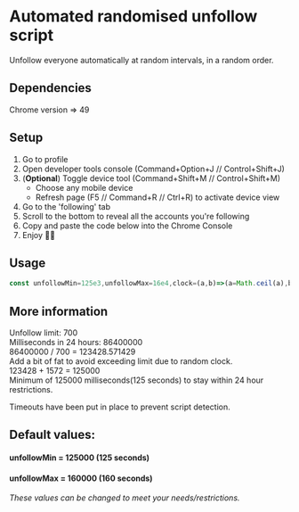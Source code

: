 # Automated randomised unfollow script

Unfollow everyone automatically at random intervals, in a random order.

## Dependencies

Chrome version => 49

## Setup

1. Go to profile
2. Open developer tools console (Command+Option+J // Control+Shift+J)
3. (**Optional**) Toggle device tool (Command+Shift+M // Control+Shift+M) 
   - Choose any mobile device
   - Refresh page (F5 // Command+R // Ctrl+R) to activate device view
4. Go to the 'following' tab
5. Scroll to the bottom to reveal all the accounts you're following
6. Copy and paste the code below into the Chrome Console
7. Enjoy 🥳🎉

## Usage

```javascript
const unfollowMin=125e3,unfollowMax=16e4,clock=(a,b)=>(a=Math.ceil(a),b=Math.floor(b),Math.floor(Math.random()*(b-a)+a)),shuffle=a=>{for(var b=0;b<a.length-1;b++){var c=b+Math.floor(Math.random()*(a.length-b)),d=a[c];a[c]=a[b],a[b]=d}return a};let obj=document.querySelectorAll("li.wo9IH"),array=Object.keys(obj).map(a=>[+a,obj[a]]),shuffled=shuffle(array);shuffled.forEach((a,b)=>{setTimeout(()=>{a[1].getElementsByTagName("button")[0].click(),setTimeout(()=>{document.querySelector(".-Cab_").click(),console.log("Unfollowed: "+a[1].querySelector(".wFPL8").textContent)},clock(2e3,7e3))},b*clock(unfollowMin,unfollowMax))});
```

## More information

Unfollow limit: 700\
Milliseconds in 24 hours: 86400000\
86400000 / 700 = 123428.571429\
Add a bit of fat to avoid exceeding limit due to random clock.\
123428 + 1572 = 125000\
Minimum of 125000 milliseconds(125 seconds) to stay within 24 hour restrictions.

Timeouts have been put in place to prevent script detection.

## Default values:

#### unfollowMin = 125000 (125 seconds)
#### unfollowMax = 160000 (160 seconds)

*These values can be changed to meet your needs/restrictions.*
